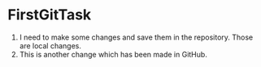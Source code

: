 # FirstGitTask
1. I need to make some changes and save them in the repository. Those are local changes.
2. This is another change which has been made in GitHub.
